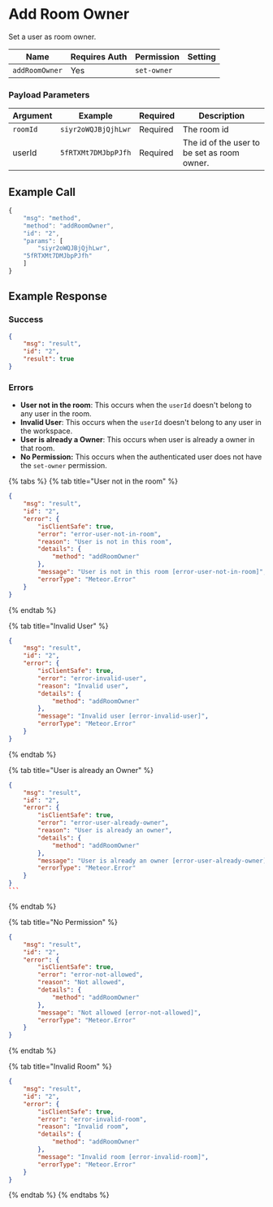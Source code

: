 # Add Room Owner

Set a user as room owner.

| Name           | Requires Auth | Permission  | Setting |
| -------------- | ------------- | ----------- | ------- |
| `addRoomOwner` | Yes           | `set-owner` |         |

### Payload Parameters <a href="#payload-parameters" id="payload-parameters"></a>

| Argument | Example             | Required | Description                                 |
| -------- | ------------------- | -------- | ------------------------------------------- |
| `roomId` | `siyr2oWQJBjQjhLwr` | Required | The room id                                 |
| userId   | `5fRTXMt7DMJbpPJfh` | Required | The id of the user to be set as room owner. |

## Example Call

```javascript
{
    "msg": "method",
    "method": "addRoomOwner",
    "id": "2",
    "params": [
        "siyr2oWQJBjQjhLwr",
	"5fRTXMt7DMJbpPJfh"
    ]
}
```

## **Example Response**

### **Success**

```json
{
    "msg": "result",
    "id": "2",
    "result": true
}
```

### Errors

* **User not in the room**: This occurs when the `userId` doesn't belong to any user in the room.
* **Invalid User**: This occurs when the `userId` doesn't belong to any user in the workspace.
* **User is already a Owner**: This occurs when user is already a owner in that room.
* **No Permission:** This occurs when the authenticated user does not have the `set-owner` permission.

{% tabs %}
{% tab title="User not in the room" %}
```json
{
    "msg": "result",
    "id": "2",
    "error": {
        "isClientSafe": true,
        "error": "error-user-not-in-room",
        "reason": "User is not in this room",
        "details": {
            "method": "addRoomOwner"
        },
        "message": "User is not in this room [error-user-not-in-room]",
        "errorType": "Meteor.Error"
    }
}
```
{% endtab %}

{% tab title="Invalid User" %}
```json
{
    "msg": "result",
    "id": "2",
    "error": {
        "isClientSafe": true,
        "error": "error-invalid-user",
        "reason": "Invalid user",
        "details": {
            "method": "addRoomOwner"
        },
        "message": "Invalid user [error-invalid-user]",
        "errorType": "Meteor.Error"
    }
}
```
{% endtab %}

{% tab title="User is already an Owner" %}
````json
{
    "msg": "result",
    "id": "2",
    "error": {
        "isClientSafe": true,
        "error": "error-user-already-owner",
        "reason": "User is already an owner",
        "details": {
            "method": "addRoomOwner"
        },
        "message": "User is already an owner [error-user-already-owner]",
        "errorType": "Meteor.Error"
    }
}
```
````
{% endtab %}

{% tab title="No Permission" %}
```json
{
    "msg": "result",
    "id": "2",
    "error": {
        "isClientSafe": true,
        "error": "error-not-allowed",
        "reason": "Not allowed",
        "details": {
            "method": "addRoomOwner"
        },
        "message": "Not allowed [error-not-allowed]",
        "errorType": "Meteor.Error"
    }
}

```
{% endtab %}

{% tab title="Invalid Room" %}
```json
{
    "msg": "result",
    "id": "2",
    "error": {
        "isClientSafe": true,
        "error": "error-invalid-room",
        "reason": "Invalid room",
        "details": {
            "method": "addRoomOwner"
        },
        "message": "Invalid room [error-invalid-room]",
        "errorType": "Meteor.Error"
    }
}
```
{% endtab %}
{% endtabs %}
